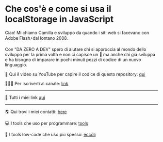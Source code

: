 # Che cos'è e come si usa il localStorage in JavaScript

Ciao! Mi chiamo Camilla e sviluppo da quando i siti web si facevano con Adobe Flash⚡dal lontano 2008.

Con "DA ZERO A DEV" spero di aiutare chi si approccia al mondo dello sviluppo per la prima volta e non ci capisce un 🐠 ma anche chi già sviluppa e ha bisogno di imparare in pochi minuti pezzi di codice di un nuovo linguaggio.

🎥 Qui il video su YouTube per capire il codice di questo repository: [qui](https://youtu.be/X7Xl32T0Mik)

👩🏼‍💻 Per iscriverti al canale: [link](https://www.youtube.com/@dazeroadev?sub_confirmation=1)

-----

🔗 Tutti i miei link [qui](https://www.dazeroadev.com/link.html)

-----

🌎 Qui trovi i miei contatti: [here](https://www.dazeroadev.com/link.html)

💻 I tools che uso per programmare: [tools](https://www.dazeroadev.com/link.html?tag=programs)

🧩 I tools low-code che uso più spesso: [eccoli](https://www.dazeroadev.com/link.html?tag=low)
